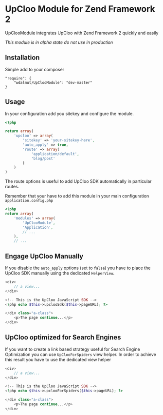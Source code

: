 # UpCloo Module for Zend Framework 2

UpClooModule integrates UpCloo with Zend Framework 2 quickly and easily

*This module is in alpha state do not use in production*

## Installation

Simple add to your composer

```
"require": {
    "wdalmut/UpClooModule": "dev-master"
}
```

## Usage

In your configuration add you sitekey and configure the module.

```php
<?php

return array(
    'upcloo' => array(
        'sitekey' => 'your-sitekey-here',
        'auto_apply' => true,
        'route' => array(
            'application/default',
            'blog/post'
        )
    )
)
```

The route options is useful to add UpCloo SDK automatically in particular
routes.

Remember that your have to add this module in your main configuration
`application.config.php`

```php
<?php
return array(
    'modules' => array(
        'UpClooModule',
        'Application',
        // ...
    ),
    // ...
```

## Engage UpCloo Manually

If you disable the `auto_apply` options (set to `false`) you have to place
the UpCloo SDK manually using the dedicated `HelperView`.

```php
<div>
    // a view...
</div>

<!-- This is the UpCloo JavaScript SDK -->
<?php echo $this->upclooSdk($this->pageURL); ?>

</div class="a-class">
    <p>The page continue...</p>
</div>
```

## UpCloo optimized for Search Engines

If you want to create a link based strategy useful for Search Engine Optimization
you can use `UpClooForSpiders` view helper. In order to achieve this result
you have to use the dedicated view helper

```php
<div>
    // a view...
</div>

<!-- This is the UpCloo JavaScript SDK -->
<?php echo $this->upclooForSpiders($this->pageURL); ?>

</div class="a-class">
    <p>The page continue...</p>
</div>
```

